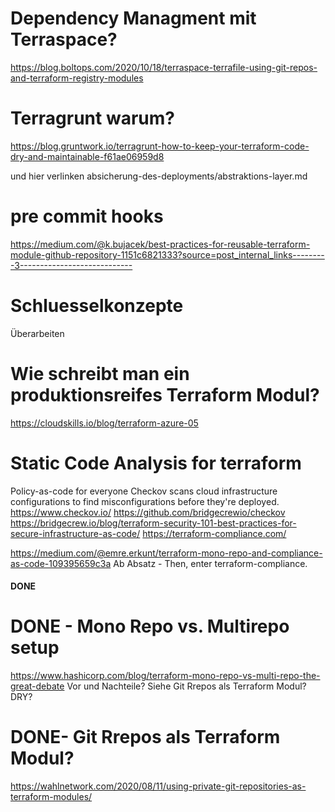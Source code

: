 # Dependency Managment mit Terraspace?
https://blog.boltops.com/2020/10/18/terraspace-terrafile-using-git-repos-and-terraform-registry-modules


# Terragrunt warum?
https://blog.gruntwork.io/terragrunt-how-to-keep-your-terraform-code-dry-and-maintainable-f61ae06959d8

und hier verlinken absicherung-des-deployments/abstraktions-layer.md

# pre commit hooks
https://medium.com/@k.bujacek/best-practices-for-reusable-terraform-module-github-repository-1151c6821333?source=post_internal_links---------3----------------------------


# Schluesselkonzepte
Überarbeiten




# Wie schreibt man ein produktionsreifes Terraform Modul?
https://cloudskills.io/blog/terraform-azure-05


# Static Code Analysis for terraform
Policy-as-code for everyone
Checkov scans cloud infrastructure configurations to find misconfigurations before they're deployed.
https://www.checkov.io/
https://github.com/bridgecrewio/checkov
https://bridgecrew.io/blog/terraform-security-101-best-practices-for-secure-infrastructure-as-code/
https://terraform-compliance.com/

https://medium.com/@emre.erkunt/terraform-mono-repo-and-compliance-as-code-109395659c3a
Ab Absatz - Then, enter terraform-compliance.

#### DONE ###

# DONE - Mono Repo vs. Multirepo setup
https://www.hashicorp.com/blog/terraform-mono-repo-vs-multi-repo-the-great-debate
Vor und Nachteile?
Siehe Git Rrepos als Terraform Modul?
DRY?

# DONE-  Git Rrepos als Terraform Modul?
https://wahlnetwork.com/2020/08/11/using-private-git-repositories-as-terraform-modules/
